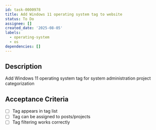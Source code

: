 ```yaml
---
id: task-0000978
title: Add Windows 11 operating system tag to website
status: To Do
assignee: []
created_date: '2025-08-05'
labels:
  - operating-system
  - os
dependencies: []
---
```


## Description

Add Windows 11 operating system tag for system administration project categorization

## Acceptance Criteria

- [ ] Tag appears in tag list
- [ ] Tag can be assigned to posts/projects
- [ ] Tag filtering works correctly
